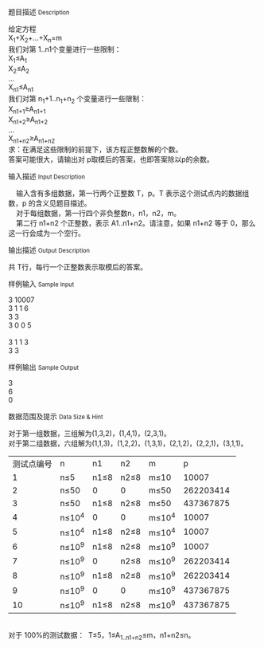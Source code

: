 <div class="panel panel-default">
<div class="area-title">
<span>
题目描述
<small>Description</small>
</span></div>
<div class="panel-body">

<p>给定方程 <br>X<sub>1</sub>+X<sub>2</sub>+…+X<sub>n</sub>=m <br>我们对第 1..n1个变量进行一些限制： <br>X<sub>1</sub>≤A<sub>1</sub> <br>X<sub>2</sub>≤A<sub>2</sub> <br>… <br>X<sub>n1</sub>≤A<sub>n1</sub> <br>我们对第 n<sub>1</sub>+1..n<sub>1</sub>+n<sub>2</sub> 个变量进行一些限制： <br>X<sub>n1+1</sub>≥A<sub>n1+1</sub> <br>X<sub>n1+2</sub>≥A<sub>n1+2</sub> <br>… <br>X<sub>n1+n2</sub>≥A<sub>n1+n2</sub> <br>求：在满足这些限制的前提下，该方程正整数解的个数。 <br>答案可能很大，请输出对 p取模后的答案，也即答案除以p的余数。</p>

</div>
</div>

<div class="panel panel-default">
<div class="area-title">
<span>
输入描述
<small>Input Description</small>
</span></div>
<div class="panel-body">
<p>    输入含有多组数据，第一行两个正整数 T，p。T 表示这个测试点内的数据组数，p 的含义见题目描述。 <br>    对于每组数据，第一行四个非负整数n，n1，n2，m。 <br>    第二行 n1+n2 个正整数，表示 A1..n1+n2。请注意，如果 n1+n2 等于 0，那么这一行会成为一个空行。</p>

</div>
</div>
<div  class="panel panel-default">
<div class="area-title">
<span>
输出描述
<small>Output Description</small>
</span></div>
<div class="panel-body">

<p>共 T行，每行一个正整数表示取模后的答案。&nbsp;</p>

</div>
</div>


<div class="panel panel-default">
<div class="area-title">
<span>
样例输入
<small>Sample Input</small>
</span></div>
<div class="panel-body">
<p>3 10007 <br>3 1 1 6 <br>3 3 <br>3 0 0 5 <br> <br>3 1 1 3 <br>3 3</p>

</div>
</div>

<div class="panel panel-default">
<div class="area-title">
<span>
样例输出
<small>Sample Output</small>
</span></div>
<div class="panel-body">
<p>3 <br>6 <br>0</p>

</div>
</div>

<div class="panel panel-default">
<div class="area-title">
<span>
数据范围及提示
<small>Data Size & Hint</small>
</span></div>
<div class="panel-body">
<p>对于第一组数据，三组解为(1,3,2)，(1,4,1)，(2,3,1)。 <br>对于第二组数据，六组解为(1,1,3)，(1,2,2)，(1,3,1)，(2,1,2)，(2,2,1)，(3,1,1)。</p>
<table border="0">
<tbody>
<tr>
<td>测试点编号</td>
<td>n</td>
<td>n1</td>
<td>n2</td>
<td>m</td>
<td>p</td>
</tr>
<tr>
<td>1</td>
<td>n≤5</td>
<td>n1≤8</td>
<td>n2≤8</td>
<td>m≤10</td>
<td>10007</td>
</tr>
<tr>
<td>2</td>
<td>n≤50</td>
<td>0</td>
<td>0</td>
<td>m≤50</td>
<td>262203414</td>
</tr>
<tr>
<td>3</td>
<td>n≤50</td>
<td><span>n1≤8</span></td>
<td>n2≤8</td>
<td>m≤50</td>
<td>437367875 </td>
</tr>
<tr>
<td>4</td>
<td>n≤10<sup>4</sup></td>
<td>0</td>
<td>0</td>
<td><span>m≤10</span><sup>4</sup></td>
<td>10007</td>
</tr>
<tr>
<td>5</td>
<td>n≤10<sup>4</sup></td>
<td><span>n1≤8</span></td>
<td>n2≤8</td>
<td>m≤10<sup>4</sup></td>
<td>10007</td>
</tr>
<tr>
<td>6</td>
<td>n≤10<sup>9</sup></td>
<td><span>n1≤8</span></td>
<td>n2≤8</td>
<td>m≤10<sup>9</sup></td>
<td>10007</td>
</tr>
<tr>
<td>7</td>
<td><span>n≤10</span><sup>9</sup></td>
<td>0</td>
<td>n2≤8</td>
<td>m≤10<sup>9</sup></td>
<td>262203414</td>
</tr>
<tr>
<td>8</td>
<td><span>n≤10</span><sup>9</sup></td>
<td><span>n1≤8</span></td>
<td>n2≤8</td>
<td>m≤10<sup>9</sup></td>
<td>262203414</td>
</tr>
<tr>
<td>9</td>
<td><span>n≤10</span><sup>9</sup></td>
<td>0</td>
<td>0</td>
<td>m≤10<sup>9</sup></td>
<td>437367875</td>
</tr>
<tr>
<td>10</td>
<td><span>n≤10</span><sup>9</sup></td>
<td><span>n1≤8</span></td>
<td>n2≤8</td>
<td>m≤10<sup>9</sup></td>
<td>437367875</td>
</tr>
</tbody>
</table>
<p><br>对于 100%的测试数据：  T≤5，1≤A<sub>1..n1+n2</sub>≤m，n1+n2≤n。  </p>
</div>
</div>